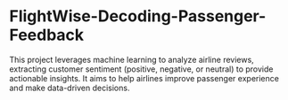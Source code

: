 # FlightWise-Decoding-Passenger-Feedback
 This project leverages machine learning to analyze airline reviews, extracting customer sentiment (positive, negative, or neutral) to provide actionable insights. It aims to help airlines improve passenger experience and make data-driven decisions.

